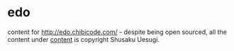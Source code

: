 # edo

content for http://edo.chibicode.com/ - despite being open sourced, all the content under [content](content) is copyright Shusaku Uesugi.
